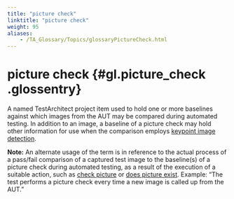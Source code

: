 ```yaml
--- 
title: "picture check"
linktitle: "picture check"
weight: 95
aliases: 
    - /TA_Glossary/Topics/glossaryPictureCheck.html
---
```

# picture check {#gl.picture_check .glossentry}

A named TestArchitect project item used to hold one or more baselines against which images from the AUT may be compared during automated testing. In addition to an image, a baseline of a picture check may hold other information for use when the comparison employs [keypoint image detection](../../TA_Automation/Topics/aut_keypoint_detection_method.html).

**Note:** An alternate usage of the term is in reference to the actual process of a pass/fail comparison of a captured test image to the baseline\(s\) of a picture check during automated testing, as a result of the execution of a suitable action, such as [check picture](../../TA_Automation/Topics/bia_check_picture.html) or [does picture exist](../../TA_Automation/Topics/bia_does_picture_exist.html). Example: “The test performs a picture check every time a new image is called up from the AUT.”

